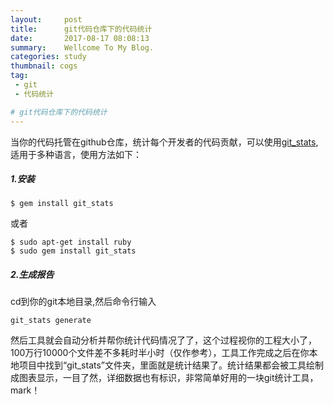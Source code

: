 ```yaml
---
layout:     post
title:      git代码仓库下的代码统计
date:       2017-08-17 08:08:13
summary:    Wellcome To My Blog.
categories: study
thumbnail: cogs
tag:
 - git
 - 代码统计

# git代码仓库下的代码统计
---
```


当你的代码托管在github仓库，统计每个开发者的代码贡献，可以使用[git_stats](https://github.com/tomgi/git_stats),适用于多种语言，使用方法如下：

##### 1.安装

```
$ gem install git_stats
```
或者

```
$ sudo apt-get install ruby
$ sudo gem install git_stats
```

##### 2.生成报告

cd到你的git本地目录,然后命令行输入

```
git_stats generate
```
然后工具就会自动分析并帮你统计代码情况了了，这个过程视你的工程大小了，100万行10000个文件差不多耗时半小时（仅作参考），工具工作完成之后在你本地项目中找到“git_stats”文件夹，里面就是统计结果了。统计结果都会被工具绘制成图表显示，一目了然，详细数据也有标识，非常简单好用的一块git统计工具，mark！





